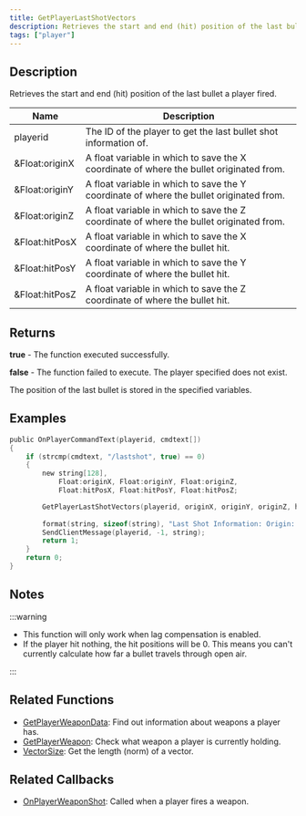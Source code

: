 ```yaml
---
title: GetPlayerLastShotVectors
description: Retrieves the start and end (hit) position of the last bullet a player fired.
tags: ["player"]
---
```


## Description

Retrieves the start and end (hit) position of the last bullet a player fired.

| Name           | Description                                                                             |
| -------------- | --------------------------------------------------------------------------------------- |
| playerid       | The ID of the player to get the last bullet shot information of.                        |
| &Float:originX | A float variable in which to save the X coordinate of where the bullet originated from. |
| &Float:originY | A float variable in which to save the Y coordinate of where the bullet originated from. |
| &Float:originZ | A float variable in which to save the Z coordinate of where the bullet originated from. |
| &Float:hitPosX | A float variable in which to save the X coordinate of where the bullet hit.             |
| &Float:hitPosY | A float variable in which to save the Y coordinate of where the bullet hit.             |
| &Float:hitPosZ | A float variable in which to save the Z coordinate of where the bullet hit.             |

## Returns

**true** - The function executed successfully.

**false** - The function failed to execute. The player specified does not exist.

The position of the last bullet is stored in the specified variables.

## Examples

```c
public OnPlayerCommandText(playerid, cmdtext[])
{
    if (strcmp(cmdtext, "/lastshot", true) == 0)
    {
        new string[128],
            Float:originX, Float:originY, Float:originZ,
            Float:hitPosX, Float:hitPosY, Float:hitPosZ;

        GetPlayerLastShotVectors(playerid, originX, originY, originZ, hitPosX, hitPosY, hitPosZ);
        
        format(string, sizeof(string), "Last Shot Information: Origin: %f, %f, %f. Hit position: %f, %f, %f", originX, originY, originZ, hitPosX, hitPosY, hitPosZ);
        SendClientMessage(playerid, -1, string);
        return 1;
    }
    return 0;
}
```

## Notes

:::warning

- This function will only work when lag compensation is enabled.
- If the player hit nothing, the hit positions will be 0. This means you can't currently calculate how far a bullet travels through open air.

:::

## Related Functions

- [GetPlayerWeaponData](GetPlayerWeaponData): Find out information about weapons a player has.
- [GetPlayerWeapon](GetPlayerWeapon): Check what weapon a player is currently holding.
- [VectorSize](VectorSize): Get the length (norm) of a vector.

## Related Callbacks

- [OnPlayerWeaponShot](../callbacks/OnPlayerWeaponShot): Called when a player fires a weapon.
